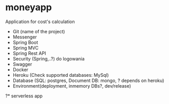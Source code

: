 # moneyapp
Application for cost's calculation

* Git (name of the project)
* Messenger
* Spring Boot
* Spring MVC
* Spring Rest API
* Security (Spring,..?) do logowania
* Swagger
* Docker
* Heroku (Check supported databases: MySql)
* Database (SQL: postgres, Document DB: mongo, ? depends on heroku)
* Environment(deployment, inmemory DBs?, dev/release)

?* serverless app
